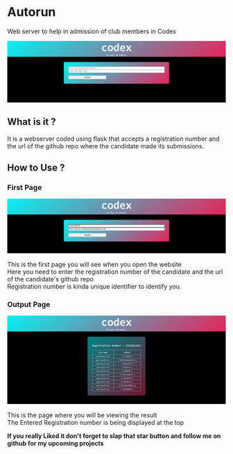 # Autorun
Web server to help in admission of club members in Codex

![Image showing the Index Page](https://github.com/MartyMiniac/Autorun/blob/master/images/index.JPG "Index Page")

## What is it ?
It is a webserver coded using flask that accepts a registration number and the url of the github repo where the candidate made its submissions.<br>

## How to Use ?

### First Page

![Image showing entries in the first page](https://github.com/MartyMiniac/Autorun/blob/master/images/step1.JPG "Index Page")

This is the first page you will see when you open the website
<br>
Here you need to enter the registration number of the candidate and the url of the candidate's github repo
<br>
Registration number is kinda unique identifier to identify you.

### Output Page

![Image showing the Result](https://github.com/MartyMiniac/Autorun/blob/master/images/result.JPG "Result Page")

This is the page where you will be viewing the result
<br>
The Entered Registration number is being displayed at the top

**If you really Liked it don't forget to slap that star button and follow me on github for my upcoming projects**
